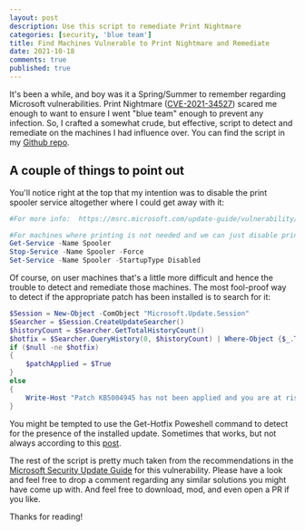 ```yaml
---
layout: post
description: Use this script to remediate Print Nightmare 
categories: [security, 'blue team']
title: Find Machines Vulnerable to Print Nightmare and Remediate
date: 2021-10-18
comments: true
published: true
---
```


It's been a while, and boy was it a Spring/Summer to remember regarding Microsoft vulnerabilities.  Print Nightmare ([CVE-2021-34527](https://msrc.microsoft.com/update-guide/vulnerability/CVE-2021-34527)) scared me enough to want to ensure I went "blue team" enough to prevent any infection. So, I crafted a somewhat crude, but effective, script to detect and remediate on the machines I had influence over.  You can find the script in my [Github repo](https://github.com/azurebrian/scripts/blob/6b5306c543027f162307070cbf101263c4a3fd29/Remediate-PrintNightmare.ps1). 

## A couple of things to point out

You'll notice right at the top that my intention was to disable the print spooler service altogether where I could get away with it:

```Powershell
#For more info:  https://msrc.microsoft.com/update-guide/vulnerability/CVE-2021-34527

#For machines where printing is not needed and we can just disable printing altogether!!!
Get-Service -Name Spooler
Stop-Service -Name Spooler -Force
Set-Service -Name Spooler -StartupType Disabled
```

Of course, on user machines that's a little more difficult and hence the trouble to detect and remediate those machines.  The most fool-proof way to detect if the appropriate patch has been installed is to search for it:

```Powershell
$Session = New-Object -ComObject "Microsoft.Update.Session"
$Searcher = $Session.CreateUpdateSearcher()
$historyCount = $Searcher.GetTotalHistoryCount()
$hotfix = $Searcher.QueryHistory(0, $historyCount) | Where-Object {$_.Title -like "*KB5004945*"}
if ($null -ne $hotfix)
{
    $patchApplied = $True
}
else 
{
    Write-Host "Patch KB5004945 has not been applied and you are at risk.  Please install Windows Updates and run this script again."    
}

```

You might be tempted to use the Get-Hotfix Poweshell command to detect for the presence of the installed update.  Sometimes that works, but not always according to this [post](https://docs.microsoft.com/en-us/answers/questions/191945/get-hotfix-not-returning-all-installed-kbs.html).

The rest of the script is pretty much taken from the recommendations in the [Microsoft Security Update Guide](https://msrc.microsoft.com/update-guide/vulnerability/CVE-2021-34527) for this vulnerability.  Please have a look and feel free to drop a comment regarding any similar solutions you might have come up with.  And feel free to download, mod, and even open a PR if you like.  

Thanks for reading!
